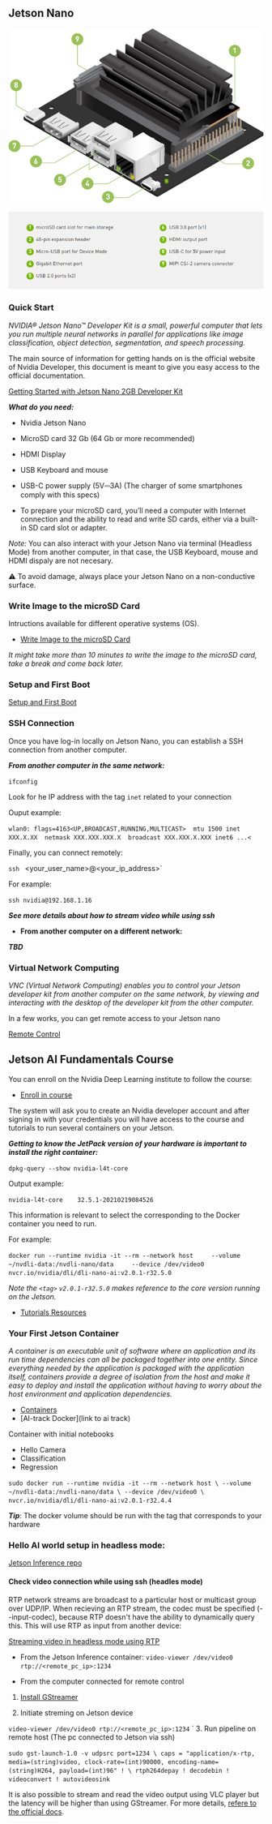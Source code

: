 ## Jetson Nano

![Jetson Nano](./assets/jetson.png "Jetson Nano")

![Legend](./assets/legend.png "Jetson Nano ports")


### Quick Start

_NVIDIA® Jetson Nano™ Developer Kit is a small, powerful computer that lets you run multiple neural networks in parallel for applications like image classification, object detection, segmentation, and speech processing._

The main source of information for getting hands on is the official website of Nvidia Developer, this document is meant to give you easy access to the official documentation.

[Getting Started with Jetson Nano 2GB Developer Kit
](https://developer.nvidia.com/embedded/learn/get-started-jetson-nano-2gb-devkit)

***What do you need:***

- Nvidia Jetson Nano
- MicroSD card 32 Gb (64 Gb or more recommended)
- HDMI Display
- USB Keyboard and mouse
- USB-C power supply (5V⎓3A) (The charger of some smartphones comply with this specs)

- To prepare your microSD card, you’ll need a computer with Internet connection and the ability to read and write SD cards, either via a built-in SD card slot or adapter.

*Note:* You can also interact with your Jetson Nano via terminal (Headless Mode) from another computer, in that case, the USB Keyboard, mouse and HDMI dispaly are not necesary.

⚠️ To avoid damage, always place your Jetson Nano on a non-conductive surface.

### Write Image to the microSD Card

Intructions available for different operative systems (OS). 

- [Write Image to the microSD Card](https://developer.nvidia.com/embedded/learn/get-started-jetson-nano-2gb-devkit#prepare)

_It might take more than 10 minutes to write the image to the microSD card, take a break and come back later._

### Setup and First Boot

[Setup and First Boot](https://developer.nvidia.com/embedded/learn/get-started-jetson-nano-2gb-devkit#setup)

### SSH Connection

Once you have log-in locally on Jetson Nano, you can establish a SSH connection from another computer.

***From another computer in the same network:***

`ifconfig`

Look for he IP address with the tag `inet` related to your connection

Ouput example:

`wlan0: flags=4163<UP,BROADCAST,RUNNING,MULTICAST>  mtu 1500
        inet XXX.X.XX  netmask XXX.XXX.XXX.X  broadcast XXX.XXX.X.XXX
        inet6 ...<`

Finally, you can connect remotely:

`ssh ` <your_user_name>@<your_ip_address>`

For example:

`ssh nvidia@192.168.1.16`

***See more details about how to stream video while using ssh***

- **From another computer on a different network:**

***TBD***


### Virtual Network Computing

_VNC (Virtual Network Computing) enables you to control your Jetson developer kit from another computer on the same network, by viewing and interacting with the desktop of the developer kit from the other computer._

In a few works, you can get remote access to your Jetson nano

[Remote Control](https://developer.nvidia.com/embedded/learn/tutorials/vnc-setup)

## Jetson AI Fundamentals Course

You can enroll on the Nvidia Deep Learning institute to follow the course:

- [Enroll in course](https://courses.nvidia.com/courses/course-v1:DLI+S-RX-02+V2/about)

The system will ask you to create an Nvidia developer account and after signing in with your credentials you will have access to the course and tutorials to run several containers on your Jetson. 

***Getting to know the JetPack version of your hardware is important to install the right container:***

`dpkg-query --show nvidia-l4t-core`

Output example:

`nvidia-l4t-core	32.5.1-20210219084526`

This information is relevant to select the <tag> corresponding to the Docker container you need to run.

For example:

`docker run --runtime nvidia -it --rm --network host     --volume ~/nvdli-data:/nvdli-nano/data     --device /dev/video0     nvcr.io/nvidia/dli/dli-nano-ai:v2.0.1-r32.5.0`

_Note the `<tag>` `v2.0.1-r32.5.0` makes reference to the core version running on the Jetson._

- [Tutorials Resources](https://developer.nvidia.com/embedded/learn/get-started-jetson-nano-2gb-devkit#next)


 ### Your First Jetson Container

_A container is an executable unit of software where an application and its run time dependencies can all be packaged together into one entity. Since everything needed by the application is packaged with the application itself, containers provide a degree of isolation from the host and make it easy to deploy and install the application without having to worry about the host environment and application dependencies._

- [Containers](https://developer.nvidia.com/embedded/learn/tutorials/jetson-container)
- [AI-track Docker](link to ai track)

Container with initial notebooks

- Hello Camera
- Classification
- Regression 

`sudo docker run --runtime nvidia -it --rm --network host \
    --volume ~/nvdli-data:/nvdli-nano/data \
    --device /dev/video0 \ 
    nvcr.io/nvidia/dli/dli-nano-ai:v2.0.1-r32.4.4`

***Tip***: The docker volume should be run with the tag that corresponds to your hardware

### Hello AI world setup in headless mode: 

[Jetson Inference repo](https://github.com/dusty-nv/jetson-inference)

#### Check video connection while using ssh (headles mode)

RTP network streams are broadcast to a particular host or multicast group over UDP/IP. When recieving an RTP stream, the codec must be specified (--input-codec), because RTP doesn't have the ability to dynamically query this. This will use RTP as input from another device:


[Streaming video in headless mode using RTP](https://github.com/dusty-nv/jetson-inference/blob/master/docs/aux-streaming.md)

- From the Jetson Inference container:
`video-viewer /dev/video0 rtp://<remote_pc_ip>:1234`

- From the computer connected for remote control

1. [Install GStreamer](https://gstreamer.freedesktop.org/documentation/installing/index.html?gi-language=c)

2. Initiate streming on Jetson device

`video-viewer /dev/video0 rtp://<remote_pc_ip>:1234`
`
3. Run pipeline on remote host (The pc connected to Jetson via ssh)

`sudo gst-launch-1.0 -v udpsrc port=1234 \
 caps = "application/x-rtp, media=(string)video, clock-rate=(int)90000, encoding-name=(string)H264, payload=(int)96" ! \
 rtph264depay ! decodebin ! videoconvert ! autovideosink
`

It is also possible to stream and read the video output using VLC player but the latency will be higher than using GStreamer. For more details, [refere to the official docs](https://github.com/dusty-nv/jetson-inference/blob/master/docs/aux-streaming.md).

